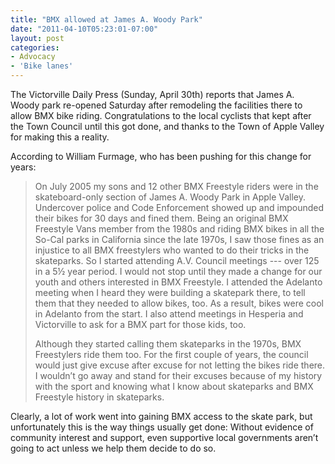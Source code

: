 ```yaml
---
title: "BMX allowed at James A. Woody Park"
date: "2011-04-10T05:23:01-07:00"
layout: post
categories:
- Advocacy
- 'Bike lanes'
---
```


The Victorville Daily Press (Sunday, April 30th) reports that James A. Woody park re-opened Saturday after remodeling the facilities there to allow BMX bike riding. Congratulations to the local cyclists that kept after the Town Council until this got done, and thanks to the Town of Apple Valley for making this a reality.

According to William Furmage, who has been pushing for this change for years:

> On July 2005 my sons and 12 other BMX Freestyle riders were in the skateboard-only section of James A. Woody Park in Apple Valley. Undercover police and Code Enforcement showed up and impounded their bikes for 30 days and fined them. Being an original BMX Freestyle Vans member from the 1980s and riding BMX bikes in all the So-Cal parks in California since the late 1970s, I saw those fines as an injustice to all BMX freestylers who wanted to do their tricks in the skateparks. So I started attending A.V. Council meetings --- over 125 in a 5½ year period. I would not stop until they made a change for our youth and others interested in BMX Freestyle. I attended the Adelanto meeting when I heard they were building a skatepark there, to tell them that they needed to allow bikes, too. As a result, bikes were cool in Adelanto from the start. I also attend meetings in Hesperia and Victorville to ask for a BMX part for those kids, too.
> 
> Although they started calling them skateparks in the 1970s, BMX Freestylers ride them too. For the first couple of years, the council would just give excuse after excuse for not letting the bikes ride there. I wouldn’t go away and stand for their excuses because of my history with the sport and knowing what I know about skateparks and BMX Freestyle history in skateparks.

Clearly, a lot of work went into gaining BMX access to the skate park, but unfortunately this is the way things usually get done: Without evidence of community interest and support, even supportive local governments aren’t going to act unless we help them decide to do so.